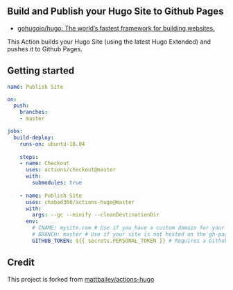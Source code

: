 ## Build and Publish your Hugo Site to Github Pages

- [gohugoio/hugo: The world’s fastest framework for building websites.](https://github.com/gohugoio/hugo)

This Action builds your Hugo Site (using the latest Hugo Extended) and pushes it to Github Pages.

## Getting started

```yaml
name: Publish Site

on:
  push:
    branches:
    - master

jobs:
  build-deploy:
    runs-on: ubuntu-18.04
    
    steps:
    - name: Checkout
      uses: actions/checkout@master
      with:
        submodules: true
        
    - name: Publish Site
      uses: chabad360/actions-hugo@master
      with:
        args: --gc --minify --cleanDestinationDir
      env:
        # CNAME: mysite.com # Use if you have a custom domain for your site
        # BRANCH: master # Use if your site is not hosted on the gh-pages branch
        GITHUB_TOKEN: ${{ secrets.PERSONAL_TOKEN }} # Requires a Github Personal Access Token (yes, you read correctly) with repo permissions.
```

## Credit

This project is forked from [mattbailey/actions-hugo](github.com/mattbailey/actions-hugo)
